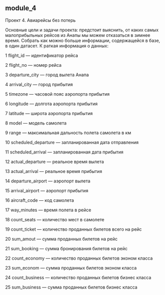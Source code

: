 ## module_4
Проект 4. Авиарейсы без потерь

Основные цели и задачи проекта: предстоит выяснить, от каких самых малоприбыльных рейсов из Анапы мы можем отказаться в зимнее время. 
Cобрать как можно больше информации, содержащейся в базе, в один датасет. 
К
раткая информация о данных:

1 flight_id — идентификатор рейса

2 flight_no — номер рейса

3 departure_city — город вылета Анапа

4 arrival_city — город прибытия

5 timezone — часовой пояс аэропорта прибытия

6 longitude — долгота аэропорта прибытия

7 latitude — широта аэропорта прибытия

8 model — модель самолета

9 range — максимальная дальность полета самолета в км

10 scheduled_departure — запланированная дата отправления

11 scheduled_arrival — запланированная дата прибытия

12 actual_departure — реальное время вылета

13 actual_arrival — реальное время прибытия

14 departure_airport — аэропорт вылета

15 arrival_airport — аэропорт прибытия

16 aircraft_code — код самолета

17 way_minutes — время полета в рейсе

18 count_seats — количество мест в самолете

19 count_ticket — количество проданных билетов всего на рейс

20 sum_amout — сумма проданных билетов на рейс

21 sum_booking — сумма бронирования билетов на рейс

22 count_economy — количество проданных билетов эконом класса

23 sum_econom — сумма проданных билетов эконом класса

24 count_business — количество проданных билетов бизнес класса

25 sum_business — сумма проданных билетов бизнес класса
